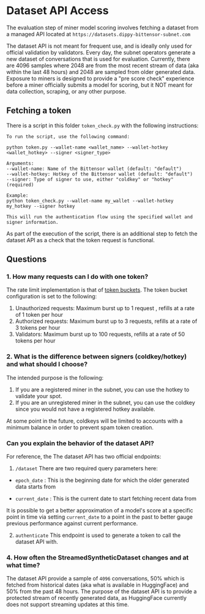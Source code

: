 # Dataset API Access

The evaluation step of miner model scoring involves fetching a dataset from a managed API located at `https://datasets.dippy-bittensor-subnet.com`

The dataset API is not meant for frequent use, and is ideally only used for official validation by validators. 
Every day, the subnet operators generate a new dataset of conversations that is used for evaluation. Currently, there are 4096 samples where 2048 are from the most recent stream of data (aka within the last 48 hours) and 2048 are sampled from older generated data. 
Exposure to miners is designed to provide a "pre score check" experience before a miner officially submits a model for scoring, but it NOT meant for data collection, scraping, or any other purpose.


## Fetching a token
There is a script in this folder `token_check.py` with the following instructions:

```
To run the script, use the following command:

python token.py --wallet-name <wallet_name> --wallet-hotkey <wallet_hotkey> --signer <signer_type>

Arguments:
--wallet-name: Name of the Bittensor wallet (default: "default")
--wallet-hotkey: Hotkey of the Bittensor wallet (default: "default")
--signer: Type of signer to use, either "coldkey" or "hotkey" (required)

Example:
python token_check.py --wallet-name my_wallet --wallet-hotkey my_hotkey --signer hotkey

This will run the authentication flow using the specified wallet and signer information.
```
As part of the execution of the script, there is an additional step to fetch the dataset API as a check that the token request is functional.

## Questions

### 1. How many requests can I do with one token?
The rate limit implementation is that of [token buckets](https://en.wikipedia.org/wiki/Token_bucket). 
The token bucket configuration is set to the following:
1. Unauthorized requests: Maximum burst up to 1 request , refills at a rate of 1 token per hour
2. Authorized requests: Maximum burst up to 3 requests, refills at a rate of 3 tokens per hour
3. Validators: Maximum burst up to 100 requests, refills at a rate of 50 tokens per hour


### 2. What is the difference between signers (coldkey/hotkey) and what should I choose?
The intended purpose is the following:
1. If you are a registered miner in the subnet, you can use the hotkey to validate your spot.
2. If you are an unregistered miner in the subnet, you can use the coldkey since you would not have a registered hotkey available.

At some point in the future, coldkeys will be limited to accounts with a minimum balance in order to prevent spam token creation.


### Can you explain the behavior of the dataset API?
For reference, the 
The dataset API has two official endpoints:
1. `/dataset` 
There are two required query parameters here:
- `epoch_date` : This is the beginning date for which the older generated data starts from

- `current_date` : This is the current date to start fetching recent data from

It is possible to get a better approximation of a model's score at a specific point in time via setting `current_date` to a point in the past to better gauge previous performance against current performance.

2. `authenticate`
This endpoint is used to generate a token to call the dataset API with.


### 4. How often the StreamedSyntheticDataset changes and at what time?
The dataset API provide a sample of `4096` conversations, 50% which is fetched from historical dates (aka what is available in HuggingFace) and 50% from the past 48 hours. 
The purpose of the dataset API is to provide a protected stream of recently generated data, as HuggingFace currently does not support streaming updates at this time.



